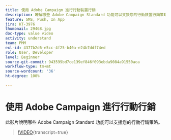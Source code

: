 ```yaml
---
title: 使用 Adobe Campaign 進行行動裝置行銷
description: 瞭解哪些 Adobe Campaign Standard 功能可以支援您的行動裝置行銷策略。
feature: SMS, Push, In App
jira: KT-3976
thumbnail: 29468.jpg
doc-type: value video
activity: understand
team: PMM
exl-id: 4377b2d6-e5cc-4f25-b40a-e24b7ddf74ed
role: User, Developer
level: Beginner
source-git-commit: 943599bd7ce139ef846f093ebda9084a91550aca
workflow-type: tm+mt
source-wordcount: '36'
ht-degree: 100%

---
```


# 使用 Adobe Campaign 進行行動行銷

此影片說明哪些 Adobe Campaign Standard 功能可以支援您的行動行銷策略。

>[!VIDEO](https://video.tv.adobe.com/v/29468?learn=on){transcript=true}
